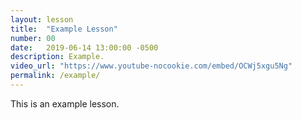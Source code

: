 ```yaml
---
layout: lesson
title:  "Example Lesson"
number: 00
date:   2019-06-14 13:00:00 -0500
description: Example.
video_url: "https://www.youtube-nocookie.com/embed/OCWj5xgu5Ng"
permalink: /example/
---
```


This is an example lesson.
